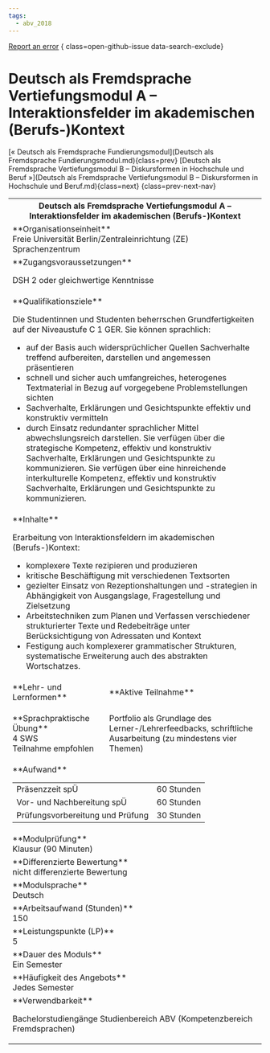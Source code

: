 ```yaml
---
tags:
  - abv_2018
---
```

[Report an error](https://github.com/SGSSGene/FUB-SUP/issues/new?title=Error%20in%20%22Deutsch%20als%20Fremdsprache%20Vertiefungsmodul%20A%20%E2%80%93%20Interaktionsfelder%20im%20akademischen%20(Berufs-)Kontext%22&body=There%20seems%20to%20be%20an%20error%20in%20module%20%22Deutsch%20als%20Fremdsprache%20Vertiefungsmodul%20A%20%E2%80%93%20Interaktionsfelder%20im%20akademischen%20(Berufs-)Kontext%22%2E%0A%0A%3CDescribe%20here%20a%20slightly%20more%20detailed%20description%20of%20what%20is%20wrong%3E&labels=bug)
{ class=open-github-issue data-search-exclude}

# Deutsch als Fremdsprache Vertiefungsmodul A – Interaktionsfelder im akademischen (Berufs-)Kontext

[« Deutsch als Fremdsprache Fundierungsmodul](Deutsch als Fremdsprache Fundierungsmodul.md){class=prev}
[Deutsch als Fremdsprache Vertiefungsmodul B – Diskursformen in Hochschule und Beruf »](Deutsch als Fremdsprache Vertiefungsmodul B – Diskursformen in Hochschule und Beruf.md){class=next}
{class=prev-next-nav}

<table markdown id="moduledesc">
<tr markdown class="moduledesc_head"><th colspan="2">Deutsch als Fremdsprache Vertiefungsmodul A – Interaktionsfelder im akademischen (Berufs-)Kontext </th></tr>
<tr markdown><td colspan="2">**Organisationseinheit**   <br>Freie Universität Berlin/Zentraleinrichtung (ZE) Sprachenzentrum</td></tr>


<tr markdown><td colspan="2">**Zugangsvoraussetzungen** <br>

DSH 2 oder gleichwertige Kenntnisse


</td></tr>
<tr markdown><td colspan="2">**Qualifikationsziele**    <br>

Die Studentinnen und Studenten beherrschen Grundfertigkeiten auf der
Niveaustufe C 1 GER. Sie können sprachlich:

- auf der Basis auch widersprüchlicher Quellen Sachverhalte treffend
  aufbereiten, darstellen und angemessen präsentieren
- schnell und sicher auch umfangreiches, heterogenes Textmaterial in Bezug
  auf vorgegebene Problemstellungen sichten
- Sachverhalte, Erklärungen und Gesichtspunkte effektiv und konstruktiv
  vermitteln
- durch Einsatz redundanter sprachlicher Mittel abwechslungsreich
  darstellen. Sie verfügen über die strategische Kompetenz, effektiv und
  konstruktiv Sachverhalte, Erklärungen und Gesichtspunkte zu kommunizieren.
  Sie verfügen über eine hinreichende interkulturelle Kompetenz, effektiv
  und konstruktiv Sachverhalte, Erklärungen und Gesichtspunkte zu
  kommunizieren.


</td></tr>
<tr markdown><td colspan="2">**Inhalte**                <br>

Erarbeitung von Interaktionsfeldern im akademischen (Berufs-)Kontext:

- komplexere Texte rezipieren und produzieren
- kritische Beschäftigung mit verschiedenen Textsorten
- gezielter Einsatz von Rezeptionshaltungen und -strategien in Abhängigkeit
  von Ausgangslage, Fragestellung und Zielsetzung
- Arbeitstechniken zum Planen und Verfassen verschiedener strukturierter
  Texte und Redebeiträge unter Berücksichtigung von Adressaten und Kontext
- Festigung auch komplexerer grammatischer Strukturen, systematische
  Erweiterung auch des abstrakten Wortschatzes.


</td></tr>

<tr markdown><td>**Lehr- und Lernformen**</td><td>**Aktive Teilnahme**</td></tr>
<tr markdown><td> **Sprachpraktische Übung** <br>4 SWS <br> Teilnahme empfohlen</td><td>

Portfolio als Grundlage des Lerner-/Lehrerfeedbacks, schriftliche Ausarbeitung (zu mindestens vier Themen)
</td></tr>
<tr markdown><td colspan="2">**Aufwand**                <br>
<table class="aufwand_table">
<tr><td>Präsenzzeit spÜ</td><td>60 Stunden</td></tr>
<tr><td>Vor- und Nachbereitung spÜ</td><td>60 Stunden</td></tr>
<tr><td>Prüfungsvorbereitung und Prüfung</td><td>30 Stunden</td></tr>
</table>

</td></tr>
<tr markdown><td colspan="2">**Modulprüfung**             <br>Klausur (90 Minuten)


</td></tr>
<tr markdown><td colspan="2">**Differenzierte Bewertung** <br>nicht differenzierte Bewertung

</td></tr>
<tr markdown><td colspan="2">**Modulsprache**             <br>Deutsch</td></tr>
<tr markdown><td colspan="2">**Arbeitsaufwand (Stunden)** <br>150</td></tr>
<tr markdown><td colspan="2">**Leistungspunkte (LP)**     <br>5</td></tr>
<tr markdown><td colspan="2">**Dauer des Moduls**         <br>Ein Semester</td></tr>
<tr markdown><td colspan="2">**Häufigkeit des Angebots**  <br>Jedes Semester</td></tr>
<tr markdown><td colspan="2">**Verwendbarkeit**           <br>

Bachelorstudiengänge Studienbereich ABV (Kompetenzbereich Fremdsprachen)


</td></tr>

</table>

